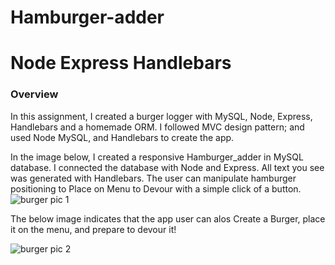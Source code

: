 # Hamburger-adder
# Node Express Handlebars

### Overview

In this assignment, I created a burger logger with MySQL, Node, Express, Handlebars and a homemade ORM. I followed  MVC design pattern; and used Node MySQL, and Handlebars to create the app.

In the image below, I created a responsive Hamburger_adder in MySQL database.  I connected the database with Node and Express.  All text you see was generated with Handlebars.  The user can manipulate hamburger positioning to Place on Menu to Devour with a simple click of a button.  
![burger pic 1](https://user-images.githubusercontent.com/61360215/83339004-dae54f80-a286-11ea-950e-6c553f7c9a62.jpg)






The below image indicates that the app user can alos Create a Burger, place it on the menu, and prepare to devour it!

![burger pic 2](https://user-images.githubusercontent.com/61360215/83339006-de78d680-a286-11ea-8834-712832ecdaf2.jpg)
